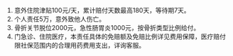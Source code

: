 1. 意外住院津贴100元/天，累计赔付天数最高180天，等待期7天。
2. 个人责任5万，意外致他人伤亡。
3. 骨折关节脱位2000元，急性肠胃炎1000元，按骨折类型比例给付。
4. 门急诊、住院医疗，本责任具体的免赔额及免赔比例详见费用保障，医疗赔付限社保范围内的合理用药费用支出，详询客服。